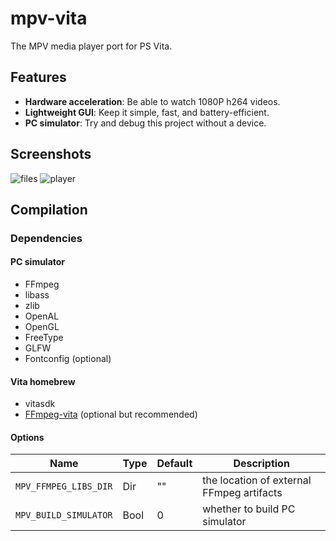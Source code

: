 # mpv-vita

The MPV media player port for PS Vita.


## Features

* **Hardware acceleration**: Be able to watch 1080P h264 videos.
* **Lightweight GUI**: Keep it simple, fast, and battery-efficient.
* **PC simulator**: Try and debug this project without a device.

## Screenshots

![files](https://raw.githubusercontent.com/fish47/mpv-vita/resources/files.png)
![player](https://raw.githubusercontent.com/fish47/mpv-vita/resources/player.png)


## Compilation

### Dependencies

#### PC simulator

* FFmpeg
* libass
* zlib
* OpenAL
* OpenGL
* FreeType
* GLFW
* Fontconfig (optional)

#### Vita homebrew

* vitasdk
* [FFmpeg-vita](https://github.com/fish47/FFmpeg-vita) (optional but recommended)

#### Options

| Name                 | Type | Default | Description |
| -------------------- | ---- | ------- | ----------- |
|`MPV_FFMPEG_LIBS_DIR` | Dir  | ""      | the location of external FFmpeg artifacts |
|`MPV_BUILD_SIMULATOR` | Bool | 0       | whether to build PC simulator |
